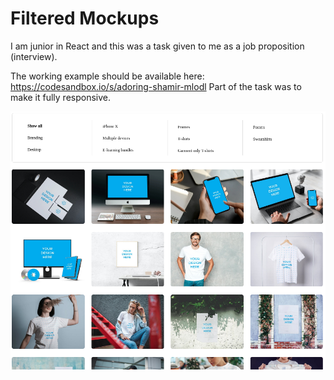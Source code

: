 # Filtered Mockups

I am junior in React and this was a task given to me as a job proposition (interview).

The working example should be available here: https://codesandbox.io/s/adoring-shamir-mlodl
Part of the task was to make it fully responsive.

![](preview.png)
